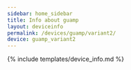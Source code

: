 ```yaml
---
sidebar: home_sidebar
title: Info about guamp
layout: deviceinfo
permalink: /devices/guamp/variant2/
device: guamp_variant2
---
```

{% include templates/device_info.md %}
